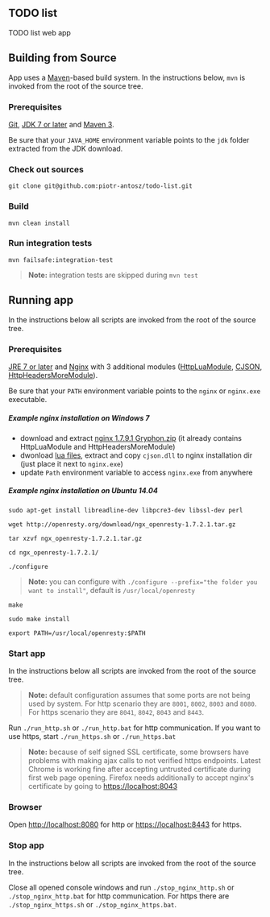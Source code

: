 ## TODO list
TODO list web app

## Building from Source
App uses a [Maven][]-based build system. In the instructions
below, `mvn` is invoked from the root of the source tree.

### Prerequisites

[Git][], [JDK 7 or later][JDK download] and [Maven 3][Maven download].

Be sure that your `JAVA_HOME` environment variable points to the `jdk` folder
extracted from the JDK download.

### Check out sources
`git clone git@github.com:piotr-antosz/todo-list.git`

### Build
`mvn clean install`

### Run integration tests
`mvn failsafe:integration-test`
> **Note:** integration tests are skipped during `mvn test`


## Running app
In the instructions below all scripts are invoked from the root of the source tree.

### Prerequisites

[JRE 7 or later][JDK download] and [Nginx][Nginx] with 3 additional modules ([HttpLuaModule][], [CJSON][], [HttpHeadersMoreModule][]).

Be sure that your `PATH` environment variable points to the `nginx` or `nginx.exe` executable.

##### Example nginx installation on Windows 7

* download and extract [nginx 1.7.9.1 Gryphon.zip][nginx 1.7.9.1 Gryphon] (it already contains HttpLuaModule and HttpHeadersMoreModule)
* dwonload [lua files][], extract and copy `cjson.dll` to nginx installation dir (just place it next to `nginx.exe`)
* update `Path` environment variable to access `nginx.exe` from anywhere 

##### Example nginx installation on Ubuntu 14.04

`sudo apt-get install libreadline-dev libpcre3-dev libssl-dev perl`  

`wget http://openresty.org/download/ngx_openresty-1.7.2.1.tar.gz` 
  
`tar xzvf ngx_openresty-1.7.2.1.tar.gz`

`cd ngx_openresty-1.7.2.1/`

`./configure`
> **Note:** you can configure with `./configure --prefix="the folder you want to install"`, default is `/usr/local/openresty` 

`make`

`sudo make install`

`export PATH=/usr/local/openresty:$PATH`

### Start app

In the instructions below all scripts are invoked from the root of the source tree.

> **Note:** default configuration assumes that some ports are not being used by system. For http scenario they are `8001`, `8002`, `8003` and `8080`. For https scenario they are `8041`, `8042`, `8043` and `8443`.

Run `./run_http.sh` or `./run_http.bat` for http communication. If you want to use https, start `./run_https.sh` or `./run_https.bat`

> **Note:** because of self signed SSL certificate, some browsers have problems with making ajax calls to not verified https endpoints. Latest Chrome is working fine after accepting untrusted certificate during first web page opening. Firefox needs additionally to accept nginx's certificate by going to [https://localhost:8043](https://localhost:8043)  

### Browser

Open [http://localhost:8080](http://localhost:8080) for http or [https://localhost:8443](https://localhost:8443) for https.

### Stop app

In the instructions below all scripts are invoked from the root of the source tree.

Close all opened console windows and run `./stop_nginx_http.sh` or `./stop_nginx_http.bat` for http communication. For https there are `./stop_nginx_https.sh` or `./stop_nginx_https.bat`.

[Maven]: http://maven.apache.org
[Git]: http://help.github.com/set-up-git-redirect
[JDK download]: http://www.oracle.com/technetwork/java/javase/downloads
[Maven download]: http://maven.apache.org/download.cgi
[Nginx]: http://wiki.nginx.org/Install
[HttpLuaModule]: http://wiki.nginx.org/Install
[CJSON]: http://www.kyne.com.au/~mark/software/lua-cjson-manual.html
[HttpHeadersMoreModule]: http://wiki.nginx.org/HttpHeadersMoreModule#Installation
[nginx 1.7.9.1 Gryphon]: http://nginx-win.ecsds.eu/download/nginx%201.7.9.1%20Gryphon.zip
[lua files]: https://lua-files.googlecode.com/archive/34fb452053a6abe752ec0e2ba4e268c832050a7f.zip